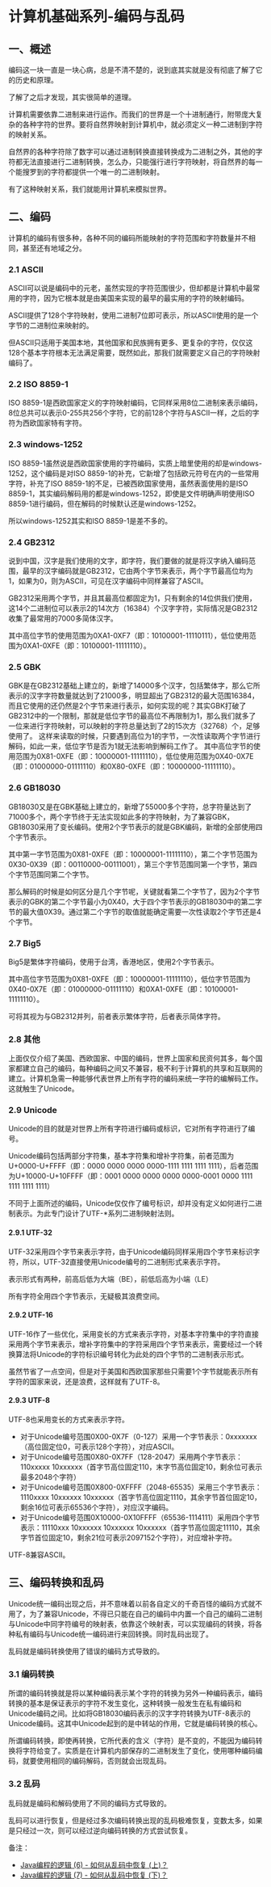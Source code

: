 # 计算机基础系列-编码与乱码
## 一、概述
编码这一块一直是一块心病，总是不清不楚的，说到底其实就是没有彻底了解了它的历史和原理。

了解了之后才发现，其实很简单的道理。

计算机需要依靠二进制来进行运作。而我们的世界是一个十进制通行，附带庞大复杂的各种字符的世界。要将自然界映射到计算机中，就必须定义一种二进制到字符的映射关系。

自然界的各种字符除了数字可以通过进制转换直接转换成为二进制之外，其他的字符都无法直接进行二进制转换，怎么办，只能强行进行字符映射，将自然界的每一个能搜罗到的字符都提供一个唯一的二进制映射。

有了这种映射关系，我们就能用计算机来模拟世界。
## 二、编码
计算机的编码有很多种，各种不同的编码所能映射的字符范围和字符数量并不相同，甚至还有地域之分。
### 2.1 ASCII
ASCII可以说是编码中的元老，虽然实现的字符范围很少，但却都是计算机中最常用的字符，因为它根本就是由美国来实现的最早的最实用的字符的映射编码。

ASCII提供了128个字符映射，使用二进制7位即可表示，所以ASCII使用的是一个字节的二进制位来映射的。

但ASCII只适用于美国本地，其他国家和民族拥有更多、更复杂的字符，仅仅这128个基本字符根本无法满足需要，既然如此，那我们就需要定义自己的字符映射编码了。
### 2.2 ISO 8859-1
ISO 8859-1是西欧国家定义的字符映射编码，它同样采用8位二进制来表示编码，8位总共可以表示0-255共256个字符，它的前128个字符与ASCII一样，之后的字符为西欧国家特有字符。
### 2.3 windows-1252
ISO 8859-1虽然说是西欧国家使用的字符编码，实质上暗里使用的却是windows-1252，这个编码是对ISO 8859-1的补充，它新增了包括欧元符号在内的一些常用字符，补充了ISO 8859-1的不足，已被西欧国家使用，虽然表面使用的是ISO 8859-1，其实编码解码用的都是windows-1252，即使是文件明确声明使用ISO 8859-1进行编码，但在解码的时候默认还是windows-1252。

所以windows-1252其实和ISO 8859-1是差不多的。
### 2.4 GB2312
说到中国，汉字是我们使用的文字，即字符，我们要做的就是将汉字纳入编码范围，最早的汉字编码就是GB2312，它由两个字节来表示，两个字节最高位均为1，如果为0，则为ASCII，可见在汉字编码中同样兼容了ASCII。

GB2312采用两个字节，并且其最高位都固定为1，只有剩余的14位供我们使用，这14个二进制位可以表示2的14次方（16384）个汉字字符，实际情况是GB2312收集了最常用的7000多简体汉字。

其中高位字节的使用范围为0XA1-0XF7（即：10100001-11110111），低位使用范围为0XA1-0XFE（即：10100001-11111110）。
### 2.5 GBK
GBK是在GB2312基础上建立的，新增了14000多个汉字，包括繁体字，那么它所表示的汉字字符数量就达到了21000多，明显超出了GB2312的最大范围16384，而且它使用的还仍然是2个字节来进行表示，如何实现的呢？其实GBK打破了GB2312中的一个限制，那就是低位字节的最高位不再限制为1，那么我们就多了一位来进行字符映射，可以映射的字符总量达到了2的15次方（32768）个，足够使用了。
这样来读取的时候，只要遇到高位为1的字节，一次性读取两个字节进行解码，如此一来，低位字节是否为1就无法影响到解码工作了。
其中高位字节的使用范围为0X81-0XFE（即：10000001-11111110），低位使用范围为0X40-0X7E（即：01000000-01111110）和0X80-0XFE（即：10000000-11111110）。
### 2.6 GB18030
GB18030又是在GBK基础上建立的，新增了55000多个字符，总字符量达到了71000多个，两个字节终于无法实现如此多的字符映射，为了兼容GBK，GB18030采用了变长编码。使用2个字节表示的就是GBK编码，新增的全部使用四个字节表示。

其中第一字节范围为0X81-0XFE（即：10000001-11111110），第二个字节范围为0X30-0X39（即：00110000-00111001），第三个字节范围同第一个字节，第四个字节范围同第二个字节。

那么解码的时候是如何区分是几个字节呢，关键就看第二个字节了，因为2个字节表示的GBK的第二个字节最小为0X40，大于四个字节表示的GB18030中的第二字节的最大值0X39。通过第二个字节的取值就能确定需要一次性读取2个字节还是4个字节。
### 2.7 Big5
Big5是繁体字符编码，使用于台湾，香港地区，使用2个字节表示。

其中高位字节范围为0X81-0XFE（即：10000001-11111110），低位字节范围为0X40-0X7E（即：01000000-01111110）和0XA1-0XFE（即：10100001-11111110）。

可将其视为与GB2312并列，前者表示繁体字符，后者表示简体字符。
### 2.8 其他
上面仅仅介绍了美国、西欧国家、中国的编码，世界上国家和民资何其多，每个国家都建立自己的编码，每种编码之间又不兼容，极不利于计算机的共享和互联网的建立。计算机急需一种能够代表世界上所有字符的编码来统一字符的编解码工作。这就触生了Unicode。
### 2.9 Unicode
Unicode的目的就是对世界上所有字符进行编码或标识，它对所有字符进行了编号。

Unicode编码包括两部分字符集，基本字符集和增补字符集，前者范围为U+0000-U+FFFF（即：0000 0000 0000 0000-1111 1111 1111 1111），后者范围为U+10000-U+10FFFF（即：0001 0000 0000 0000 0000-0001 0000 1111 1111 1111 1111）

不同于上面所述的编码，Unicode仅仅作了编号标识，却并没有定义如何进行二进制表示。为此专门设计了UTF-*系列二进制映射法则。
#### 2.9.1 UTF-32
UTF-32采用四个字节来表示字符，由于Unicode编码同样采用四个字节来标识字符，所以，UTF-32直接使用Unicode编号的二进制形式来表示字符。

表示形式有两种，前高后低为大端（BE），前低后高为小端（LE）

所有字符全用四个字节表示，无疑极其浪费空间。
#### 2.9.2 UTF-16
UTF-16作了一些优化，采用变长的方式来表示字符，对基本字符集中的字符直接采用两个字节来表示，增补字符集中的字符采用四个字节来表示，需要经过一个转换算法将Unicode的字符标识编号转化为此处的四个字节的二进制表示形式。

虽然节省了一点空间，但是对于美国和西欧国家那些只需要1个字节就能表示所有字符的国家来说，还是浪费，这样就有了UTF-8。
#### 2.9.3 UTF-8
UTF-8也采用变长的方式来表示字符。

- 对于Unicode编号范围0X00-0X7F（0-127）采用一个字节表示：0xxxxxxx（高位固定位0，可表示128个字符），对应ASCII。
- 对于Unicode编号范围0X80-0X7FF（128-2047）采用两个字节表示：110xxxxx 10xxxxxx（首字节高位固定110，末字节高位固定10，剩余位可表示最多2048个字符）
- 对于Unicode编号范围0X800-0XFFFF（2048-65535）采用三个字节表示：1110xxxx 10xxxxxx 10xxxxxx（首字节高位固定1110，其余字节首位固定10，剩余16位可表示65536个字符），对应汉字编码。
- 对于Unicode编号范围0X10000-0X10FFFF（65536-1114111）采用四个字节表示：11110xxx 10xxxxxx 10xxxxxx 10xxxxxx（首字节高位固定11110，其余字节首位固定10，剩余21位可表示2097152个字符），对应增补字符。

UTF-8兼容ASCII。
## 三、编码转换和乱码
Unicode统一编码出现之后，并不意味着以前各自定义的千奇百怪的编码方式就不用了，为了兼容Unicode，不得已只能在自己的编码中内置一个自己的编码二进制与Unicode中同字符编号的映射表，依靠这个映射表，可以实现编码的转换，将各种私有编码与Unicode统一编码进行来回转换。同时乱码出现了。

乱码就是编码转换使用了错误的编码方式导致的。
### 3.1 编码转换
所谓的编码转换就是将以某种编码表示某个字符的转换为另外一种编码表示，编码转换的基本是保证表示的字符不发生变化，这种转换一般发生在私有编码和Unicode编码之间。比如将GB18030编码表示的汉字字符转换为UTF-8表示的Unicode编码。这其中Unicode起到的是中转站的作用，它就是编码转换的核心。

所谓编码转换，即使再转换，它所代表的含义（字符）是不变的，不能因为编码转换将字符给变了。实质是在计算机内部保存的二进制发生了变化，使用哪种编码编码，就要使用相同的编码解码，否则就会出现乱码。
### 3.2 乱码
乱码就是编码和解码使用了不同的编码方式导致的。

乱码可以进行恢复，但是经过多次编码转换出现的乱码极难恢复，变数太多，如果是只经过一次，则可以经过逆向编码转换的方式尝试恢复。

备注：
- [Java编程的逻辑 (6) - 如何从乱码中恢复 (上)？](https://www.cnblogs.com/swiftma/p/5420145.html)
- [Java编程的逻辑 (7) - 如何从乱码中恢复 (下)？](https://www.cnblogs.com/swiftma/p/5430007.html)